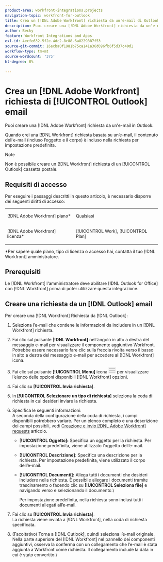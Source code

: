 ```yaml
---
product-area: workfront-integrations;projects
navigation-topic: workfront-for-outlook
title: Crea un [!DNL Adobe Workfront] richiesta da un'e-mail di Outlook
description: Puoi creare una [!DNL Adobe Workfront] richiesta da un'e-mail in Outlook.
author: Becky
feature: Workfront Integrations and Apps
exl-id: 4ecfe632-5f2e-4dc2-8c88-6a8229887f53
source-git-commit: 16acba0f1981b75ca141a36d096fb6f5d37c40d1
workflow-type: tm+mt
source-wordcount: '375'
ht-degree: 0%

---
```


# Crea un [!DNL Adobe Workfront] richiesta di [!UICONTROL Outlook] email

Puoi creare una [!DNL Adobe Workfront] richiesta da un&#39;e-mail in Outlook.

Quando crei una [!DNL Workfront] richiesta basata su un’e-mail, il contenuto dell’e-mail (incluso l’oggetto e il corpo) è incluso nella richiesta per impostazione predefinita.

>[!NOTE]
>
>Non è possibile creare un [!DNL Workfront] richiesta di un [!UICONTROL Outlook] cassetta postale.

## Requisiti di accesso

Per eseguire i passaggi descritti in questo articolo, è necessario disporre dei seguenti diritti di accesso:

<table style="table-layout:auto"> 
 <col> 
 <col> 
 <tbody> 
  <tr> 
   <td role="rowheader">[!DNL Adobe Workfront] piano*</td> 
   <td> <p>Qualsiasi</p> </td> 
  </tr> 
  <tr> 
   <td role="rowheader">[!DNL Adobe Workfront] licenza*</td> 
   <td> <p>[!UICONTROL Work], [!UICONTROL Plan]</p> </td> 
  </tr> 
 </tbody> 
</table>

&#42;Per sapere quale piano, tipo di licenza o accesso hai, contatta il tuo [!DNL Workfront] amministratore.

## Prerequisiti

Le [!DNL Workfront] l&#39;amministratore deve abilitare [!DNL Outlook for Office] con [!DNL Workfront] prima di poter utilizzare questa integrazione.

## Creare una richiesta da un [!DNL Outlook] email

Per creare una [!DNL Workfront] Richiesta da [!DNL Outlook]:

1. Seleziona l’e-mail che contiene le informazioni da includere in un [!DNL Workfront] richiesta.
1. Fai clic sul pulsante **[!DNL Workfront]** nell’angolo in alto a destra del messaggio e-mail per visualizzare il componente aggiuntivo Workfront.\
   Potrebbe essere necessario fare clic sulla freccia rivolta verso il basso in alto a destra del messaggio e-mail per accedere al [!DNL Workfront] icona.

1. Fai clic sul pulsante **[!UICONTROL Menu]** icona ![o365_addin_menu2_icon.png](assets/o365-addin-menu2-icon.png) per visualizzare l’elenco delle opzioni disponibili [!DNL Workfront] opzioni.

1. Fai clic su **[!UICONTROL Invia richiesta]**.
1. In **[!UICONTROL Selezionare un tipo di richiesta]** seleziona la coda di richiesta in cui desideri inviare la richiesta.

1. Specifica le seguenti informazioni:\
   A seconda della configurazione della coda di richiesta, i campi disponibili potrebbero variare. Per un elenco completo e una descrizione dei campi possibili, vedi [Creazione e invio [!DNL Adobe Workfront] requests](../../manage-work/requests/create-requests/create-submit-requests.md) articolo.

   * **[!UICONTROL Oggetto]:** Specifica un oggetto per la richiesta. Per impostazione predefinita, viene utilizzato l’oggetto dell’e-mail.
   * **[!UICONTROL Descrizione]:** Specifica una descrizione per la richiesta. Per impostazione predefinita, viene utilizzato il corpo dell’e-mail.
   * **[!UICONTROL Documenti]:** Allega tutti i documenti che desideri includere nella richiesta. È possibile allegare i documenti tramite trascinamento o facendo clic su **[!UICONTROL Seleziona file]** e navigando verso e selezionando il documento.\

      Per impostazione predefinita, nella richiesta sono inclusi tutti i documenti allegati all’e-mail.

1. Fai clic su **[!UICONTROL Invia richiesta]**.\
   La richiesta viene inviata a [!DNL Workfront], nella coda di richiesta specificata.

1. (Facoltativo) Torna a [!DNL Outlook], quindi seleziona l’e-mail originale.\
   Nella parte superiore del [!DNL Workfront] nel pannello dei componenti aggiuntivi, osserva la conferma con un collegamento che l’e-mail è stata aggiunta a Workfront come richiesta. Il collegamento include la data in cui è stato convertito.\
